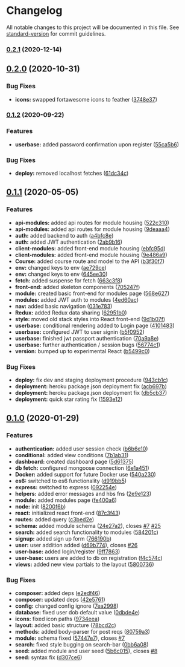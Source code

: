 # Changelog

All notable changes to this project will be documented in this file. See [standard-version](https://github.com/conventional-changelog/standard-version) for commit guidelines.

### [0.2.1](https://github.com/chef-danny-d/emsePortal/compare/v0.2.0...v0.2.1) (2020-12-14)

## [0.2.0](https://github.com/chef-danny-d/emsePortal/compare/v0.1.2...v0.2.0) (2020-10-31)


### Bug Fixes

* **icons:** swapped fortawesome icons to feather ([3748e37](https://github.com/chef-danny-d/emsePortal/commit/3748e3746dce0446e51dd08714756f6d9feac798))

### [0.1.2](https://github.com/chef-danny-d/emsePortal/compare/v3.2.0...v0.1.2) (2020-09-22)


### Features

* **userbase:** added password confirmation upon register ([55ca5b6](https://github.com/chef-danny-d/emsePortal/commit/55ca5b6ab6020a11664f7ce94c3004f07d13b5f3))


### Bug Fixes

* **deploy:** removed localhost fetches ([61dc34c](https://github.com/chef-danny-d/emsePortal/commit/61dc34cf1b6c10b8c67a0b2f610275f3bab6443b))

## [0.1.1](https://github.com/chef-danny-d/emsePortal/compare/v0.1.0...v3.2.0) (2020-05-05)

### Features

- **api-modules:** added api routes for module housing ([522c310](https://github.com/chef-danny-d/emsePortal/commit/522c310c60dacc3a605f45910d5253f460d3f0f5))
- **api-modules:** added api routes for module housing ([9deaaa4](https://github.com/chef-danny-d/emsePortal/commit/9deaaa41fb7eafb51ca7a18f7e861b3aa5fe5bdb))
- **auth:** added backend to auth ([a4bfc8e](https://github.com/chef-danny-d/emsePortal/commit/a4bfc8e8db1fa7ddcd68f85385b82543673f92bd))
- **auth:** added JWT authentication ([2ab9b16](https://github.com/chef-danny-d/emsePortal/commit/2ab9b16954709505a067754b0760a74f7f482002))
- **client-modules:** added front-end module housing ([ebfc95d](https://github.com/chef-danny-d/emsePortal/commit/ebfc95d9844572d66d7df488296d0d40c03389e5))
- **client-modules:** added front-end module housing ([9e486a9](https://github.com/chef-danny-d/emsePortal/commit/9e486a92f89eb011190072fa90c921bffb564f65))
- **Course:** added course route and model to the API ([b3f30f7](https://github.com/chef-danny-d/emsePortal/commit/b3f30f7502e0a9e8b7d05126dd365c9ec67acaa8))
- **env:** changed keys to env ([ae729ce](https://github.com/chef-danny-d/emsePortal/commit/ae729ce59bb8f785cf801e4a8068192a8cd36ec4))
- **env:** changed keys to env ([645ee30](https://github.com/chef-danny-d/emsePortal/commit/645ee300824cca19fc7165ec449ddf9e91421c09))
- **fetch:** added suspense for fetch ([663c3f8](https://github.com/chef-danny-d/emsePortal/commit/663c3f8ed0214499fe17bc4d76091f118455e23a))
- **front-end:** added skeleton components ([705247f](https://github.com/chef-danny-d/emsePortal/commit/705247ff5aa490fa50e0d22bcd864c8e87f72fb7))
- **module:** created basic front-end for modules page ([568e627](https://github.com/chef-danny-d/emsePortal/commit/568e6277f5f05f6fa244beb71055c687a65eacb0))
- **modules:** added JWT auth to modules ([4ed60ac](https://github.com/chef-danny-d/emsePortal/commit/4ed60ac11a0ed04114932ee4db34714b8f9944e5))
- **nav:** added basic navigation ([031e783](https://github.com/chef-danny-d/emsePortal/commit/031e783738f340c4e49093adf37dfa50cde19938))
- **Redux:** added Redux data sharing ([62951b0](https://github.com/chef-danny-d/emsePortal/commit/62951b0b98d846c5ec61ffe2c4f39a369bda424a))
- **style:** moved old stack styles into React front-end ([9d1b07f](https://github.com/chef-danny-d/emsePortal/commit/9d1b07f6f31c5517c47175c18c937ce1859e24fc))
- **userbase:** conditional rendering added to Login page ([4101483](https://github.com/chef-danny-d/emsePortal/commit/41014830242d28586f39feb4ce88c4dfd02962ed))
- **userbase:** configured JWT to user signin ([b5f0952](https://github.com/chef-danny-d/emsePortal/commit/b5f09524551ebfb347018bc134928647e12e04d2))
- **userbase:** finished jwt passport authentication ([70a9a8e](https://github.com/chef-danny-d/emsePortal/commit/70a9a8ebad4b13ebd7fa2f66c8ebedd82bb22194))
- **userbase:** further authentication / session bugs ([56774c1](https://github.com/chef-danny-d/emsePortal/commit/56774c169c791e3306f13078bd4a55e66435908d))
- **version:** bumped up to experimental React ([b5499c0](https://github.com/chef-danny-d/emsePortal/commit/b5499c04fc657a9c34155fc4305735c64f7935fb))

### Bug Fixes

- **deploy:** fix dev and staging deployment procedure ([943cb1c](https://github.com/chef-danny-d/emsePortal/commit/943cb1cd28f810a3cf3c5f452e9ba6f8ed99aefd))
- **deployment:** heroku package.json deployment fix ([acb697b](https://github.com/chef-danny-d/emsePortal/commit/acb697b15d663a3370fd67bd8670cc48e30bb199))
- **deployment:** heroku package.json deployment fix ([db5cb37](https://github.com/chef-danny-d/emsePortal/commit/db5cb3746a928ead8709a2e5b26d7639528a634d))
- **deployment:** quick star rating fix ([1593e12](https://github.com/chef-danny-d/emsePortal/commit/1593e123ef48553ab286d4b88ad261ff39673cbb))

## [0.1.0](https://github.com/chef-danny-d/emsePortal/compare/v2.7.1...v0.1.0) (2020-01-29)

### Features

- **authentication:** added user session check ([b6b6e10](https://github.com/chef-danny-d/emsePortal/commit/b6b6e1081521513ef21d897eb4f24d2b94cf1d38))
- **conditional:** added view conditions ([7b1ab31](https://github.com/chef-danny-d/emsePortal/commit/7b1ab31b87123cd6a4a0ff05b3b7449631160932))
- **dashboard:** created dashboard page ([5d61375](https://github.com/chef-danny-d/emsePortal/commit/5d6137570768dd8bbcb7aec646814b106b675273))
- **db fetch:** configured mongoose connection ([6e1a451](https://github.com/chef-danny-d/emsePortal/commit/6e1a4512d36bbaf56391c15356a96aed55427952))
- **Docker:** added support for future Docker use ([540a230](https://github.com/chef-danny-d/emsePortal/commit/540a230d85ab2d851a23ffe28aaeaabbf846104f))
- **es6:** switched to es6 functionality ([d919bb5](https://github.com/chef-danny-d/emsePortal/commit/d919bb5be53138b8f8ed5dd97f1d9430b9aa2737))
- **express:** switched to express ([092254e](https://github.com/chef-danny-d/emsePortal/commit/092254efb2fcc1dfb8dac0ff68d060f77f0e29e2))
- **helpers:** added error messages and hbs fns ([2e9e123](https://github.com/chef-danny-d/emsePortal/commit/2e9e1230fde0f82397adddee17e21a6a0fdf5f21))
- **module:** added modules page ([fe400a6](https://github.com/chef-danny-d/emsePortal/commit/fe400a60193110b5bcebb233ab17926d11d98c58))
- **node:** init ([8200f6b](https://github.com/chef-danny-d/emsePortal/commit/8200f6be4765b2e1adbfc27e930b08485e60ef11))
- **react:** initialized react front-end ([87c3f43](https://github.com/chef-danny-d/emsePortal/commit/87c3f43df72d3a253a9f0ce905fd9225e24da6a0))
- **routes:** added query ([c3bed2e](https://github.com/chef-danny-d/emsePortal/commit/c3bed2ea712f4f376ffcc30306b9cc308d88847f))
- **schema:** added module schema ([24e27a2](https://github.com/chef-danny-d/emsePortal/commit/24e27a2493bf32067477a6351482566f1698e4ec)), closes [#7](https://github.com/chef-danny-d/emsePortal/issues/7) [#25](https://github.com/chef-danny-d/emsePortal/issues/25)
- **search:** added search functionality to modules ([584201c](https://github.com/chef-danny-d/emsePortal/commit/584201c95a853b9cf7013711056a359e7ce6e64c))
- **signup:** added sign up form ([766190b](https://github.com/chef-danny-d/emsePortal/commit/766190bd40cfb771ca8228d2a3ccb9900eba93d1))
- **user:** user addition added ([d69b774](https://github.com/chef-danny-d/emsePortal/commit/d69b77427957c22b947d949003c5990da84c22d9)), closes [#26](https://github.com/chef-danny-d/emsePortal/issues/26)
- **user-base:** added login/register ([9ff7863](https://github.com/chef-danny-d/emsePortal/commit/9ff786330817df88b0aa87ae4e327bd48d3a7962))
- **user-base:** users are added to db on registration ([f4c574c](https://github.com/chef-danny-d/emsePortal/commit/f4c574c9c73991e5b7980307f5f4ed0f0d086dcd))
- **views:** added new view partials to the layout ([5800736](https://github.com/chef-danny-d/emsePortal/commit/58007361a10a27c2e996a00a837d893ab9e5b54e))

### Bug Fixes

- **composer:** added deps ([e2edf46](https://github.com/chef-danny-d/emsePortal/commit/e2edf46d23be1c5b39b5ea4b409d2cb832421c8f))
- **composer:** updated deps ([42e5761](https://github.com/chef-danny-d/emsePortal/commit/42e5761dcdacab946bdf05dc9b1667dc11c027d1))
- **config:** changed config ignore ([7ea2998](https://github.com/chef-danny-d/emsePortal/commit/7ea29984cb736d3487fffb13d77d85db2a820514))
- **database:** fixed user dob default value ([0dbde4e](https://github.com/chef-danny-d/emsePortal/commit/0dbde4e780ae064cfcbfa02f7d55036bab066493))
- **icons:** fixed icon paths ([9734eea](https://github.com/chef-danny-d/emsePortal/commit/9734eeae9c6b966f316fab910634d2a6bd2a3685))
- **layout:** added basic structure ([78bcd2c](https://github.com/chef-danny-d/emsePortal/commit/78bcd2cfabfda184fc4a9c0c82f50046433eda29))
- **methods:** added body-parser for post reqs ([80759a3](https://github.com/chef-danny-d/emsePortal/commit/80759a38fba18d56ee74c4e8d97bd367e9f889e1))
- **module:** schema fixed ([57447e7](https://github.com/chef-danny-d/emsePortal/commit/57447e75231640e7e393a2778bd54ba8bb476441)), closes [#7](https://github.com/chef-danny-d/emsePortal/issues/7)
- **search:** fixed style bugging on search-bar ([0bb6a08](https://github.com/chef-danny-d/emsePortal/commit/0bb6a083ced97c30e18e42a63c660ea121cf3ae9))
- **seed:** added module and user seed ([5b6c015](https://github.com/chef-danny-d/emsePortal/commit/5b6c015bfb028f37f8a3b12c7ad730245d246fe1)), closes [#8](https://github.com/chef-danny-d/emsePortal/issues/8)
- **seed:** syntax fix ([d307ce6](https://github.com/chef-danny-d/emsePortal/commit/d307ce63ec044b512e540e31513d71e8fa7eec40))
